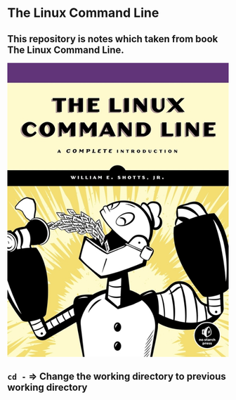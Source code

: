 # The Linux Command Line 

## This repository is notes which taken from book The Linux Command Line. 

![The Linux Command Line](./images/linux_command_line.png)

## ``cd -`` => Change the working directory to previous working directory







